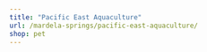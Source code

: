 ```yaml
---
title: "Pacific East Aquaculture"
url: /mardela-springs/pacific-east-aquaculture/
shop: pet
---
```


